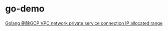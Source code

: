 # go-demo
[Golang 刪除GCP VPC network private service connection IP allocated range](https://matthung0807.blogspot.com/2023/04/go-delete-vpc-network-private-service-connection-ip-range.html)
